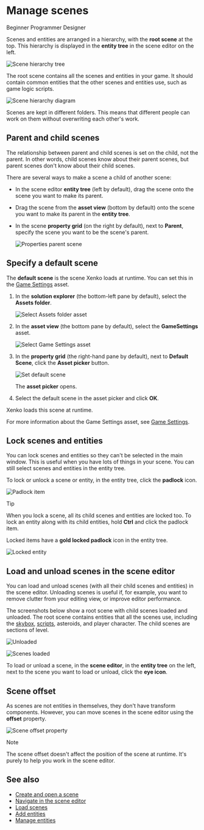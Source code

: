 # Manage scenes

<span class="label label-doc-level">Beginner</span>
<span class="label label-doc-audience">Programmer</span>
<span class="label label-doc-audience">Designer</span>

Scenes and entities are arranged in a hierarchy, with the **root scene** at the top. This hierarchy is displayed in the **entity tree** in the scene editor on the left.

![Scene hierarchy tree](media/scene-hierarchy-tree.png)

The root scene contains all the scenes and entities in your game. It should contain common entities that the other scenes and entities use, such as game logic scripts.

![Scene hierarchy diagram](media/scene-hierarchy-diagram.png)

Scenes are kept in different folders. This means that different people can work on them without overwriting each other's work.

## Parent and child scenes

The relationship between parent and child scenes is set on the child, not the parent. In other words, child scenes know about their parent scenes, but parent scenes don't know about their child scenes.

There are several ways to make a scene a child of another scene:

* In the scene editor **entity tree** (left by default), drag the scene onto the scene you want to make its parent.

* Drag the scene from the **asset view** (bottom by default) onto the scene you want to make its parent in the **entity tree**.

* In the scene **property grid** (on the right by default), next to **Parent**, specify the scene you want to be the scene's parent.

    ![Properties parent scene](media/properties-parent-scene.png)

## Specify a default scene

The **default scene** is the scene Xenko loads at runtime. You can set this in the [Game Settings](game-settings.md) asset.

1. In the **solution explorer** (the bottom-left pane by default), select the **Assets folder**.

    ![Select Assets folder asset](media/select-asset-folder.png)

2. In the **asset view** (the bottom pane by default), select the **GameSettings** asset.

    ![Select Game Settings asset](media/select-game-settings-asset.png)

3. In the **property grid** (the right-hand pane by default), next to **Default Scene**, click the **Asset picker** button.
    
    ![Set default scene](media/game-settings-default-scene.png)

    The **asset picker** opens.

2. Select the default scene in the asset picker and click **OK**.

Xenko loads this scene at runtime.

For more information about the Game Settings asset, see [Game Settings](game-settings.md).

## Lock scenes and entities

You can lock scenes and entities so they can't be selected in the main window. This is useful when you have lots of things in your scene. You can still select scenes and entities in the entity tree.

To lock or unlock a scene or entity, in the entity tree, click the **padlock** icon.

![Padlock item](media/lock-scene-or-entity.png)

>[!Tip]
>When you lock a scene, all its child scenes and entities are locked too. To lock an entity along with its child entities, hold **Ctrl** and click the padlock item.

Locked items have a **gold locked padlock** icon in the entity tree.

![Locked entity](media/locked-entity.png)    

## Load and unload scenes in the scene editor

You can load and unload scenes (with all their child scenes and entities) in the scene editor. Unloading scenes is useful if, for example, you want to remove clutter from your editing view, or improve editor performance.

The screenshots below show a root scene with child scenes loaded and unloaded. The root scene contains entities that all the scenes use, including the [skybox](..graphics/lights-and-shadows/skyboxes.md), [scripts](../scripts/index.md), asteroids, and player character. The child scenes are sections of level.

![Unloaded](media/scenes-unloaded.png)

![Scenes loaded](media/scenes-loaded.png)

To load or unload a scene, in the **scene editor**, in the **entity tree** on the left, next to the scene you want to load or unload, click the **eye icon**.

## Scene offset

As scenes are not entities in themselves, they don't have transform components. However, you can move scenes in the scene editor using the **offset** property.

![Scene offset property](media/scene-offset.png)

>[!Note]
>The scene offset doesn't affect the position of the scene at runtime. It's purely to help you work in the scene editor.

## See also

* [Create and open a scene](create-a-scene.md)
* [Navigate in the scene editor](navigate-in-the-scene-editor.md)
* [Load scenes](load-scenes.md)
* [Add entities](add-entities.md)
* [Manage entities](manage-entities.md)